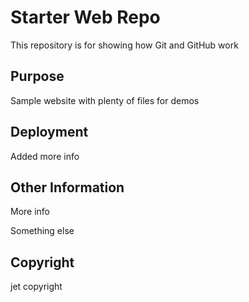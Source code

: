 # Starter Web Repo

This repository is for showing how Git and GitHub work

## Purpose

Sample website with plenty of files for demos

## Deployment

Added more info

## Other Information

More info

Something else

## Copyright

jet copyright

